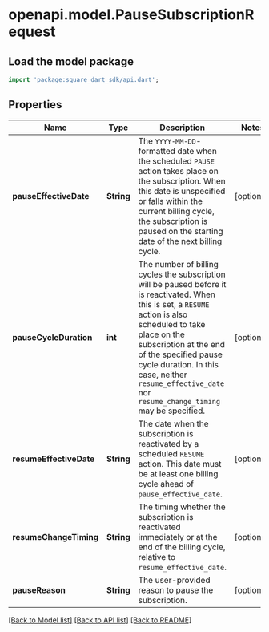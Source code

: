 # openapi.model.PauseSubscriptionRequest

## Load the model package
```dart
import 'package:square_dart_sdk/api.dart';
```

## Properties
Name | Type | Description | Notes
------------ | ------------- | ------------- | -------------
**pauseEffectiveDate** | **String** | The `YYYY-MM-DD`-formatted date when the scheduled `PAUSE` action takes place on the subscription.  When this date is unspecified or falls within the current billing cycle, the subscription is paused on the starting date of the next billing cycle. | [optional] 
**pauseCycleDuration** | **int** | The number of billing cycles the subscription will be paused before it is reactivated.   When this is set, a `RESUME` action is also scheduled to take place on the subscription at  the end of the specified pause cycle duration. In this case, neither `resume_effective_date`  nor `resume_change_timing` may be specified. | [optional] 
**resumeEffectiveDate** | **String** | The date when the subscription is reactivated by a scheduled `RESUME` action.  This date must be at least one billing cycle ahead of `pause_effective_date`. | [optional] 
**resumeChangeTiming** | **String** | The timing whether the subscription is reactivated immediately or at the end of the billing cycle, relative to  `resume_effective_date`. | [optional] 
**pauseReason** | **String** | The user-provided reason to pause the subscription. | [optional] 

[[Back to Model list]](../README.md#documentation-for-models) [[Back to API list]](../README.md#documentation-for-api-endpoints) [[Back to README]](../README.md)



